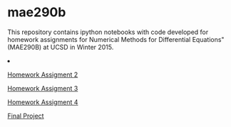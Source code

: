 # mae290b

This repository contains ipython notebooks with code developed for homework assignments for Numerical Methods for Differential Equations" (MAE290B) at UCSD in Winter 2015.



<li>

<a href=http://nbviewer.ipython.org/github/crocha700/mae290b/blob/master/hw/2/mae290b_hw2.ipynb>Homework Assigment 2</a>

<a href=http://nbviewer.ipython.org/github/crocha700/mae290b/blob/master/hw/3/mae290b_hw3.ipynb>Homework Assigment 3</a>

<a href=http://nbviewer.ipython.org/github/crocha700/mae290b/blob/master/hw/4/mae290b_hw4.ipynb>Homework Assigment 4</a>

<a href=http://nbviewer.ipython.org/github/crocha700/mae290b/blob/master/hw/project/mae290b_project.ipynb>Final Project</a>


</li>

